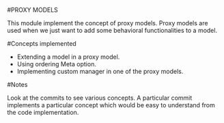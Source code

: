 #PROXY MODELS

This module implement the concept of proxy models. Proxy models are used when we just want to add some behavioral 
functionalities to a model. 

#Concepts implemented

- Extending a model in a proxy model.
- Using ordering Meta option.
- Implementing custom manager in one of the proxy models.

#Notes

Look at the commits to see various concepts. A particular commit implements a particular concept which would be 
easy to understand from the code implementation.